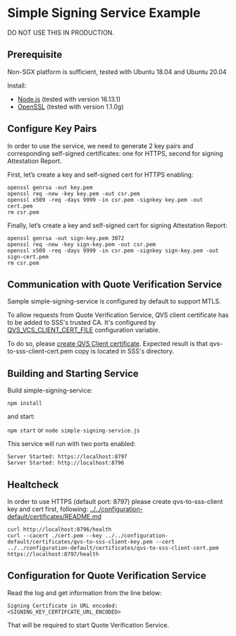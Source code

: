 # Simple Signing Service Example

DO NOT USE THIS IN PRODUCTION.

## Prerequisite

Non-SGX platform is sufficient, tested with Ubuntu 18.04 and Ubuntu 20.04

Install: 
 - [Node.js](https://nodejs.org/en/) (tested with version 16.13.1)
 - [OpenSSL](https://www.openssl.org/ "OpenSSL") (tested with version 1.1.0g)

## Configure Key Pairs
In order to use the service, we need to generate 2 key pairs and corresponding self-signed certificates: one for HTTPS, second for signing Attestation Report. 

First, let’s create a key and self-signed cert for HTTPS enabling:

```
openssl genrsa -out key.pem
openssl req -new -key key.pem -out csr.pem
openssl x509 -req -days 9999 -in csr.pem -signkey key.pem -out cert.pem
rm csr.pem
```

Finally, let’s create a key and self-signed cert for signing Attestation Report:

```
openssl genrsa -out sign-key.pem 3072
openssl req -new -key sign-key.pem -out csr.pem
openssl x509 -req -days 9999 -in csr.pem -signkey sign-key.pem -out sign-cert.pem
rm csr.pem
```

## Communication with Quote Verification Service

Sample simple-signing-service is configured by default to support MTLS.

To allow requests from Quote Verification Service, QVS client certificate has to be added to SSS's trusted CA. It's configured by [QVS_VCS_CLIENT_CERT_FILE](../../README.md#service-configuration) configuration variable.

To do so, please [create QVS Client certificate](../../configuration-default/certificates/README.md#configure-mtls-with-sss). Expected result is that qvs-to-sss-client-cert.pem copy is located in SSS's directory.

## Building and Starting Service

Build simple-signing-service:

```npm install```

and start:

```npm start``` or ```node simple-signing-service.js```

This service will run with two ports enabled:

```
Server Started: https://localhost:8797
Server Started: http://localhost:8796 
```
## Healtcheck
In order to use HTTPS (default port: 8797) please create qvs-to-sss-client key and cert first, 
following: [../../configuration-default/certificates/README.md](../../configuration-default/certificates/README.md)

```
curl http://localhost:8796/health
curl --cacert ./cert.pem --key ../../configuration-default/certificates/qvs-to-sss-client-key.pem --cert ../../configuration-default/certificates/qvs-to-sss-client-cert.pem  https://localhost:8797/health
```

## Configuration for Quote Verification Service 

Read the log and get information from the line below:

```
Signing Certificate in URL encoded:<SIGNING_KEY_CERTIFCATE_URL_ENCODED>
```

That will be required to start Quote Verification Service. 

